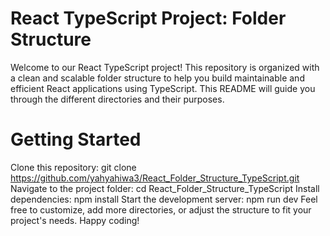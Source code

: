 # React TypeScript Project: Folder Structure
Welcome to our React TypeScript project! This repository is organized with a clean and scalable folder structure to help you build maintainable and efficient React applications using TypeScript. This README will guide you through the different directories and their purposes.

# Getting Started
Clone this repository: 
git clone https://github.com/yahyahiwa3/React_Folder_Structure_TypeScript.git
Navigate to the project folder: cd React_Folder_Structure_TypeScript
Install dependencies: npm install
Start the development server: npm run dev
Feel free to customize, add more directories, or adjust the structure to fit your project's needs. Happy coding!
